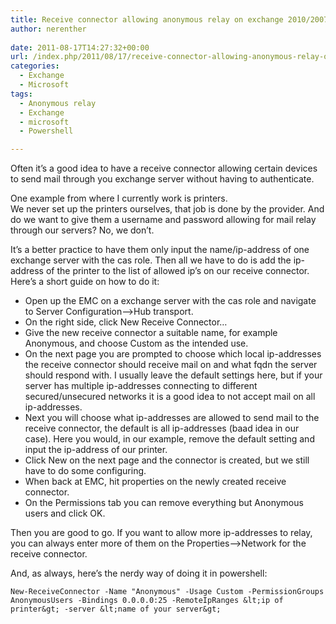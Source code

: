 ```yaml
---
title: Receive connector allowing anonymous relay on exchange 2010/2007
author: nerenther
 
date: 2011-08-17T14:27:32+00:00
url: /index.php/2011/08/17/receive-connector-allowing-anonymous-relay-on-exchange-20102007/
categories:
  - Exchange
  - Microsoft
tags:
  - Anonymous relay
  - Exchange
  - microsoft
  - Powershell

---
```

Often it&#8217;s a good idea to have a receive connector allowing certain devices to send mail through you exchange server without having to authenticate.

One example from where I currently work is printers.  
We never set up the printers ourselves, that job is done by the provider. And do we want to give them a username and password allowing for mail relay through our servers? No, we don&#8217;t.

It&#8217;s a better practice to have them only input the name/ip-address of one exchange server with the cas role. Then all we have to do is add the ip-address of the printer to the list of allowed ip&#8217;s on our receive connector. Here&#8217;s a short guide on how to do it:

  * Open up the EMC on a exchange server with the cas role and navigate to Server Configuration&#8211;>Hub transport.
  * On the right side, click New Receive Connector&#8230;
  * Give the new receive connector a suitable name, for example Anonymous, and choose Custom as the intended use.
  * On the next page you are prompted to choose which local ip-addresses the receive connector should receive mail on and what fqdn the server should respond with. I usually leave the default settings here, but if your server has multiple ip-addresses connecting to different secured/unsecured networks it is a good idea to not accept mail on all ip-addresses.
  * Next you will choose what ip-addresses are allowed to send mail to the receive connector, the default is all ip-addresses (baad idea in our case). Here you would, in our example, remove the default setting and input the ip-address of our printer.
  * Click New on the next page and the connector is created, but we still have to do some configuring.
  * When back at EMC, hit properties on the newly created receive connector.
  * On the Permissions tab you can remove everything but Anonymous users and click OK.

Then you are good to go. If you want to allow more ip-addresses to relay, you can always enter more of them on the Properties&#8211;>Network for the receive connector.

And, as always, here&#8217;s the nerdy way of doing it in powershell:

 ```
 New-ReceiveConnector -Name "Anonymous" -Usage Custom -PermissionGroups AnonymousUsers -Bindings 0.0.0.0:25 -RemoteIpRanges &lt;ip of printer&gt; -server &lt;name of your server&gt; 
 ```